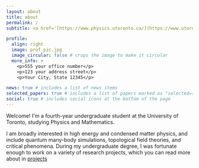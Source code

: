 ```yaml
---
layout: about
title: about
permalink: /
subtitle: <a href='[https://www.physics.utoronto.ca/](https://www.utoronto.ca/)'>University of Toronto</a>

profile:
  align: right
  image: prof_pic.jpg
  image_circular: false # crops the image to make it circular
  more_info: >
    <p>555 your office number</p>
    <p>123 your address street</p>
    <p>Your City, State 12345</p>

news: true # includes a list of news items
selected_papers: true # includes a list of papers marked as "selected={true}"
social: true # includes social icons at the bottom of the page
---
```


Welcome! I'm a fourth-year undergraduate student at the University of Toronto, studying Physics and Mathematics.

I am broadly interested in high energy and condensed matter physics, and include quantum many-body simulations, topological field theories, and critical phenomena. During my undergraduate degree, I was fortunate enough to work on a variety of research projects, which you can read more about in [projects](/projects)
